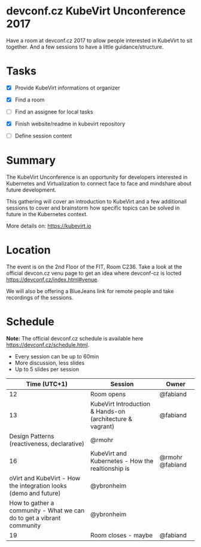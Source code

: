 # devconf.cz KubeVirt Unconference 2017
Have a room at devconf.cz 2017 to allow people interested in KubeVirt to sit together.
And a few sessions to have a little guidance/structure.


# Tasks
- [x] Provide KubeVirt informations ot organizer
- [x] Find a room
- [ ] Find an assignee for local tasks
- [x] Finish website/readme in kubevirt repository
- [ ] Define session content


# Summary
The KubeVirt Unconference is an opportunity for developers interested in
Kubernetes and Virtualization to connect face to face and mindshare about
future development.

This gathering will cover an introduction to KubeVirt and a few additionail
sessions to cover and brainstorm how specific topics can be solved in future
in the Kubernetes context.

More details on: <https://kubevirt.io>


# Location
The event is on the 2nd Floor of the FIT, Room C236. Take a look at the official devcon.cz venu page to get an idea where devconf-cz is locted <https://devconf.cz/index.html#venue>.

We will also be offering a BlueJeans link for remote people and take recordings of the sessions.


# Schedule
**Note:** The official devconf.cz schedule is available here <https://devconf.cz/schedule.html>.

* Every session can be up to 60min
 * More discussion, less slides
 * Up to 5 slides per session


Time (UTC+1) | Session | Owner
-----|---------|-------
12 | Room opens | @fabiand
13 | KubeVirt Introduction & Hands-on (architecture & vagrant) | @fabiand
   | Design Patterns (reactiveness, declarative) | @rmohr
16 | KubeVirt and Kubernetes - How the realtionship is | @rmohr @fabiand
   | oVirt and KubeVirt - How the integration looks (demo and future)  | @ybronheim
   | How to gather a community - What we can do to get a vibrant community | @ybronheim
19 | Room closes - maybe | @fabiand
